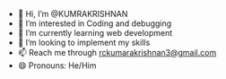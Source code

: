 - 👋 Hi, I’m @KUMRAKRISHNAN
- 👀 I’m interested in Coding and debugging
- 🌱 I’m currently learning web development
- 💞️ I’m looking to implement my skills
- 📫 Reach me through rckumarakrishnan3@gmail.com
- 😄 Pronouns: He/Him


<!---
KUMRAKRISHNAN/KUMRAKRISHNAN is a ✨ special ✨ repository because its `README.md` (this file) appears on your GitHub profile.
You can click the Preview link to take a look at your changes.
--->

